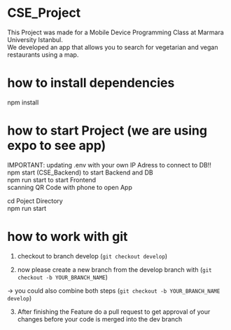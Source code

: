 # CSE_Project
This Project was made for a Mobile Device Programming Class at Marmara University Istanbul.<br/>
We developed an app that allows you to search for vegetarian and vegan restaurants using a map.



# how to install dependencies 
npm install <!-- for installing dependencies --><br/>


# how to start Project (we are using expo to see app)

IMPORTANT: updating .env with your own IP Adress to connect to DB!!<br/>
npm start (CSE_Backend) to start Backend and DB <br/>
npm run start to start Frontend <br/>
scanning QR Code with phone to open App <br/>

cd Poject Directory<br/>
npm run start<br/>


# how to work with git  
1. checkout to branch develop (`git checkout develop`)<br/>

2. now please create a new branch from the develop branch with (`git checkout -b YOUR_BRANCH_NAME`) <br/>

-> you could also combine both steps (`git checkout -b YOUR_BRANCH_NAME develop`) <br/>

3. After finishing the Feature do a pull request to get approval of your changes before your code is merged into the dev branch
